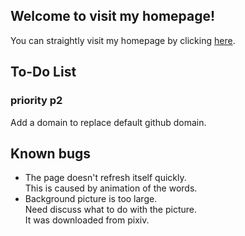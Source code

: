 ## Welcome to visit my homepage!  
You can straightly visit my homepage by clicking [here](BillYang2016.github.io).  

## To-Do List
### priority p2
Add a domain to replace default github domain.  

## Known bugs
- The page doesn't refresh itself quickly.  
This is caused by animation of the words.  
- Background picture is too large.  
Need discuss what to do with the picture.  
It was downloaded from pixiv.  